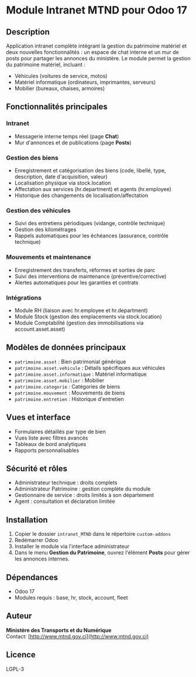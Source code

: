 # Module Intranet MTND pour Odoo 17

## Description
Application intranet complète intégrant la gestion du patrimoine matériel et deux nouvelles fonctionnalités :
un espace de chat interne et un mur de posts pour partager les annonces du ministère. Le module permet la gestion du patrimoine matériel, incluant :
- Véhicules (voitures de service, motos)
- Matériel informatique (ordinateurs, imprimantes, serveurs)
- Mobilier (bureaux, chaises, armoires)

## Fonctionnalités principales

### Intranet
- Messagerie interne temps réel (page **Chat**)
- Mur d'annonces et de publications (page **Posts**)

### Gestion des biens
- Enregistrement et catégorisation des biens (code, libellé, type, description, date d'acquisition, valeur)
- Localisation physique via stock.location
- Affectation aux services (hr.department) et agents (hr.employee)
- Historique des changements de localisation/affectation

### Gestion des véhicules
- Suivi des entretiens périodiques (vidange, contrôle technique)
- Gestion des kilométrages
- Rappels automatiques pour les échéances (assurance, contrôle technique)

### Mouvements et maintenance
- Enregistrement des transferts, réformes et sorties de parc
- Suivi des interventions de maintenance (préventive/corrective)
- Alertes automatiques pour les garanties et contrats

### Intégrations
- Module RH (liaison avec hr.employee et hr.department)
- Module Stock (gestion des emplacements via stock.location)  
- Module Comptabilité (gestion des immobilisations via account.asset.asset)

## Modèles de données principaux
- `patrimoine.asset` : Bien patrimonial générique
- `patrimoine.asset.vehicule` : Détails spécifiques aux véhicules
- `patrimoine.asset.informatique` : Matériel informatique
- `patrimoine.asset.mobilier` : Mobilier
- `patrimoine.categorie` : Catégories de biens
- `patrimoine.mouvement` : Mouvements de biens
- `patrimoine.entretien` : Historique d'entretien

## Vues et interface
- Formulaires détaillés par type de bien
- Vues liste avec filtres avancés
- Tableaux de bord analytiques
- Rapports personnalisables

## Sécurité et rôles
- Administrateur technique : droits complets
- Administrateur Patrimoine : gestion complète du module
- Gestionnaire de service : droits limités à son département
- Agent : consultation et déclaration limitée

## Installation
1. Copier le dossier `intranet_MTND` dans le répertoire `custom-addons`
2. Redémarrer Odoo
3. Installer le module via l'interface administrateur
4. Dans le menu **Gestion du Patrimoine**, ouvrez l'élément **Posts** pour gérer les annonces internes.

## Dépendances
- Odoo 17
- Modules requis : base, hr, stock, account, fleet

## Auteur
**Ministère des Transports et du Numérique**  
Contact: [http://www.mtnd.gov.ci](http://www.mtnd.gov.ci)

## Licence
LGPL-3

